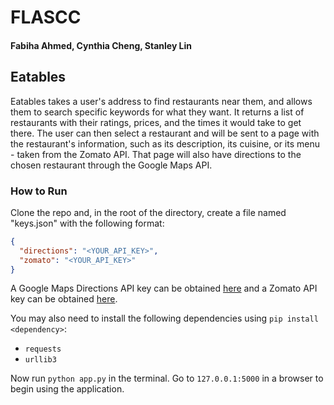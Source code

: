 # FLASCC
#### Fabiha Ahmed, Cynthia Cheng, Stanley Lin

## Eatables
Eatables takes a user's address to find restaurants near them, and allows them to search specific keywords for what they want. It returns a list of restaurants with their ratings, prices, and the times it would take to get there. The user can then select a restaurant and will be sent to a page with the restaurant's information, such as its description, its cuisine, or its menu - taken from the Zomato API. That page will also have directions to the chosen restaurant through the Google Maps API.

### How to Run
Clone the repo and, in the root of the directory, create a file named "keys.json" with the following format:
```json
{
  "directions": "<YOUR_API_KEY>",
  "zomato": "<YOUR_API_KEY>"
}
```
A Google Maps Directions API key can be obtained [here](https://developers.google.com/maps/documentation/directions/) and a Zomato API key can be obtained [here](https://developers.zomato.com/api).

You may also need to install the following dependencies using `pip install <dependency>`:
* `requests`
* `urllib3`

Now run `python app.py` in the terminal. Go to `127.0.0.1:5000` in a browser to begin using the application.
